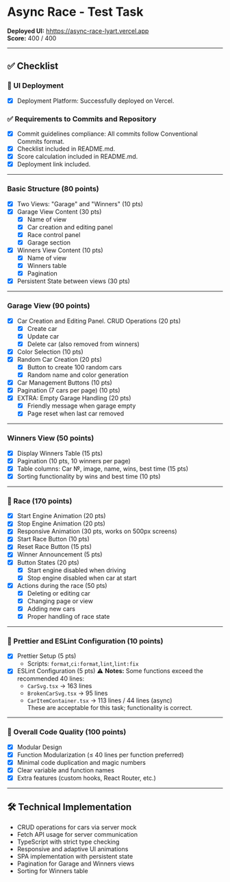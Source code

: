 # Async Race - Test Task

**Deployed UI:** [hhttps://async-race-lyart.vercel.app](https://async-race-lyart.vercel.app)  
**Score:** 400 / 400

---

## ✅ Checklist

### 🚀 UI Deployment
- [x] Deployment Platform: Successfully deployed on Vercel.

### ✅ Requirements to Commits and Repository
- [x] Commit guidelines compliance: All commits follow Conventional Commits format.
- [x] Checklist included in README.md.
- [x] Score calculation included in README.md.
- [x] Deployment link included.

---

### Basic Structure (80 points)
- [x] Two Views: "Garage" and "Winners" (10 pts)
- [x] Garage View Content (30 pts)
    - [x] Name of view
    - [x] Car creation and editing panel
    - [x] Race control panel
    - [x] Garage section
- [x] Winners View Content (10 pts)
    - [x] Name of view
    - [x] Winners table
    - [x] Pagination
- [x] Persistent State between views (30 pts)

---

### Garage View (90 points)
- [x] Car Creation and Editing Panel. CRUD Operations (20 pts)
    - [x] Create car
    - [x] Update car
    - [x] Delete car (also removed from winners)
- [x] Color Selection (10 pts)
- [x] Random Car Creation (20 pts)
    - [x] Button to create 100 random cars
    - [x] Random name and color generation
- [x] Car Management Buttons (10 pts)
- [x] Pagination (7 cars per page) (10 pts)
- [x] EXTRA: Empty Garage Handling (20 pts)
    - [x] Friendly message when garage empty
    - [x] Page reset when last car removed

---

### Winners View (50 points)
- [x] Display Winners Table (15 pts)
- [x] Pagination (10 pts, 10 winners per page)
- [x] Table columns: Car №, image, name, wins, best time (15 pts)
- [x] Sorting functionality by wins and best time (10 pts)

---

### 🚗 Race (170 points)
- [x] Start Engine Animation (20 pts)
- [x] Stop Engine Animation (20 pts)
- [x] Responsive Animation (30 pts, works on 500px screens)
- [x] Start Race Button (10 pts)
- [x] Reset Race Button (15 pts)
- [x] Winner Announcement (5 pts)
- [x] Button States (20 pts)
    - [x] Start engine disabled when driving
    - [x] Stop engine disabled when car at start
- [x] Actions during the race (50 pts)
    - [x] Deleting or editing car
    - [x] Changing page or view
    - [x] Adding new cars
    - [x] Proper handling of race state

---

### 🎨 Prettier and ESLint Configuration (10 points)
- [x] Prettier Setup (5 pts)
    - Scripts: `format`,`ci:format`,`lint`,`lint:fix`
- [x] ESLint Configuration (5 pts) 
      ⚠️ **Notes:** Some functions exceed the recommended 40 lines:
    - `CarSvg.tsx` → 163 lines
    - `BrokenCarSvg.tsx` → 95 lines
    - `CarItemContainer.tsx` → 113 lines / 44 lines (async)  
      These are acceptable for this task; functionality is correct.

---

### 🌟 Overall Code Quality (100 points)
- [x] Modular Design
- [x] Function Modularization (≤ 40 lines per function preferred)
- [x] Minimal code duplication and magic numbers
- [x] Clear variable and function names
- [x] Extra features (custom hooks, React Router, etc.)

---

## 🛠️ Technical Implementation
- CRUD operations for cars via server mock
- Fetch API usage for server communication
- TypeScript with strict type checking
- Responsive and adaptive UI animations
- SPA implementation with persistent state
- Pagination for Garage and Winners views
- Sorting for Winners table

